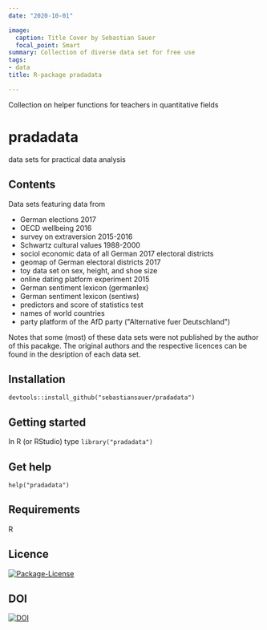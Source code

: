 ```yaml
---
date: "2020-10-01"

image:
  caption: Title Cover by Sebastian Sauer
  focal_point: Smart
summary: Collection of diverse data set for free use
tags:
- data
title: R-package pradadata

---
```



Collection on helper functions for teachers in quantitative fields


# pradadata
data sets for practical data analysis


## Contents
Data sets featuring data from

- German elections 2017
- OECD wellbeing 2016
- survey on extraversion 2015-2016
- Schwartz cultural values 1988-2000
- sociol economic data of all German 2017 electoral districts
- geomap of German electoral districts 2017
- toy data set on sex, height, and shoe size
- online dating platform experiment 2015
- German sentiment lexicon (germanlex)
- German sentiment lexicon (sentiws)
- predictors and score of statistics test
- names of world countries
- party platform of the AfD party ("Alternative fuer Deutschland")


Notes that some (most) of these data sets were not published by the author of this pacakge. The original authors and the respective licences can be found in the desription of each data set.


## Installation
`devtools::install_github("sebastiansauer/pradadata")`


## Getting started

In R (or RStudio) type
`library("pradadata")`


## Get help
`help("pradadata")`


## Requirements
R


## Licence

[![Package-License](http://img.shields.io/badge/license-GPL--3-brightgreen.svg?style=flat)](http://www.gnu.org/licenses/gpl-3.0.html)


## DOI

[![DOI](https://zenodo.org/badge/109450408.svg)](https://zenodo.org/badge/latestdoi/109450408)




